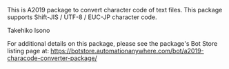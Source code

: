 This is A2019 package to convert character code of text files.
This package supports Shift-JIS / UTF-8 / EUC-JP character code.

Takehiko Isono

For additional details on this package, please see the package's Bot Store listing page at: https://botstore.automationanywhere.com/bot/a2019-characode-converter-package/